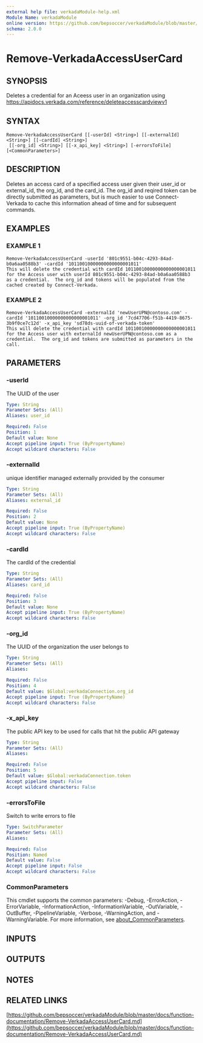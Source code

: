 ```yaml
---
external help file: verkadaModule-help.xml
Module Name: verkadaModule
online version: https://github.com/bepsoccer/verkadaModule/blob/master/docs/function-documentation/Remove-VerkadaAccessUserCard.md
schema: 2.0.0
---
```


# Remove-VerkadaAccessUserCard

## SYNOPSIS
Deletes a credential for an Aceess user in an organization using https://apidocs.verkada.com/reference/deleteaccesscardviewv1

## SYNTAX

```
Remove-VerkadaAccessUserCard [[-userId] <String>] [[-externalId] <String>] [[-cardId] <String>]
 [[-org_id] <String>] [[-x_api_key] <String>] [-errorsToFile] [<CommonParameters>]
```

## DESCRIPTION
Deletes an access card of a specified access user given their user_id or external_id, the org_id, and the card_id.
The org_id and reqired token can be directly submitted as parameters, but is much easier to use Connect-Verkada to cache this information ahead of time and for subsequent commands.

## EXAMPLES

### EXAMPLE 1
```
Remove-VerkadaAccessUserCard -userId '801c9551-b04c-4293-84ad-b0a6aa0588b3' -cardId '10110010000000000000001011'
This will delete the credential with cardId 10110010000000000000001011 for the Access user with userId 801c9551-b04c-4293-84ad-b0a6aa0588b3 as a credential.  The org_id and tokens will be populated from the cached created by Connect-Verkada.
```

### EXAMPLE 2
```
Remove-VerkadaAccessUserCard -externalId 'newUserUPN@contoso.com' -cardId '10110010000000000000001011' -org_id '7cd47706-f51b-4419-8675-3b9f0ce7c12d' -x_api_key 'sd78ds-uuid-of-verkada-token'
This will delete the credential with cardId 10110010000000000000001011 for the Access user with externalId newUserUPN@contoso.com as a credential.  The org_id and tokens are submitted as parameters in the call.
```

## PARAMETERS

### -userId
The UUID of the user

```yaml
Type: String
Parameter Sets: (All)
Aliases: user_id

Required: False
Position: 1
Default value: None
Accept pipeline input: True (ByPropertyName)
Accept wildcard characters: False
```

### -externalId
unique identifier managed externally provided by the consumer

```yaml
Type: String
Parameter Sets: (All)
Aliases: external_id

Required: False
Position: 2
Default value: None
Accept pipeline input: True (ByPropertyName)
Accept wildcard characters: False
```

### -cardId
The cardId of the credential

```yaml
Type: String
Parameter Sets: (All)
Aliases: card_id

Required: False
Position: 3
Default value: None
Accept pipeline input: True (ByPropertyName)
Accept wildcard characters: False
```

### -org_id
The UUID of the organization the user belongs to

```yaml
Type: String
Parameter Sets: (All)
Aliases:

Required: False
Position: 4
Default value: $Global:verkadaConnection.org_id
Accept pipeline input: True (ByPropertyName)
Accept wildcard characters: False
```

### -x_api_key
The public API key to be used for calls that hit the public API gateway

```yaml
Type: String
Parameter Sets: (All)
Aliases:

Required: False
Position: 5
Default value: $Global:verkadaConnection.token
Accept pipeline input: False
Accept wildcard characters: False
```

### -errorsToFile
Switch to write errors to file

```yaml
Type: SwitchParameter
Parameter Sets: (All)
Aliases:

Required: False
Position: Named
Default value: False
Accept pipeline input: False
Accept wildcard characters: False
```

### CommonParameters
This cmdlet supports the common parameters: -Debug, -ErrorAction, -ErrorVariable, -InformationAction, -InformationVariable, -OutVariable, -OutBuffer, -PipelineVariable, -Verbose, -WarningAction, and -WarningVariable. For more information, see [about_CommonParameters](http://go.microsoft.com/fwlink/?LinkID=113216).

## INPUTS

## OUTPUTS

## NOTES

## RELATED LINKS

[https://github.com/bepsoccer/verkadaModule/blob/master/docs/function-documentation/Remove-VerkadaAccessUserCard.md](https://github.com/bepsoccer/verkadaModule/blob/master/docs/function-documentation/Remove-VerkadaAccessUserCard.md)

